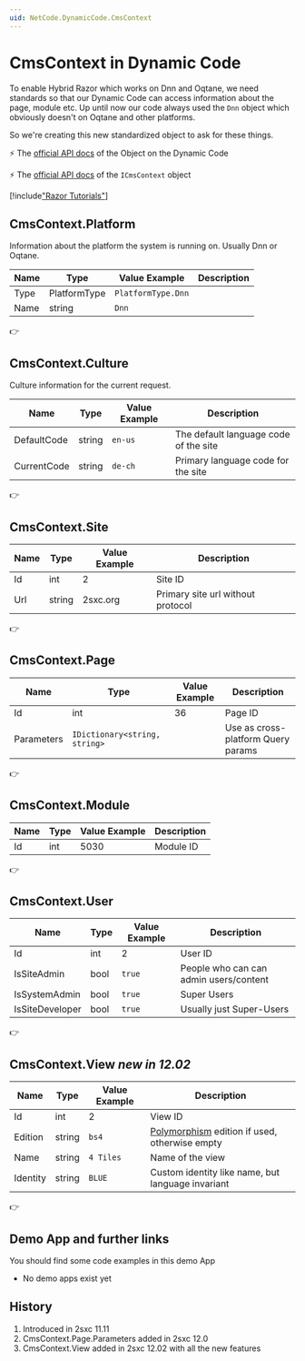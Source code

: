 ```yaml
---
uid: NetCode.DynamicCode.CmsContext
---
```


# CmsContext in Dynamic Code

To enable Hybrid Razor which works on Dnn and Oqtane, we need standards so that our Dynamic Code can access information about the page, module etc. Up until now our code always used the `Dnn` object which obviously doesn't on Oqtane and other platforms. 

So we're creating this new standardized object to ask for these things. 

⚡ The [official API docs](xref:ToSic.Sxc.Code.IDynamicCode.CmsContext) of the Object on the Dynamic Code

⚡ The [official API docs](xref:ToSic.Sxc.Context.ICmsContext) of the `ICmsContext` object



[!include["Razor Tutorials"](~/shared/tutorials/razor.md)]

## CmsContext.Platform

Information about the platform the system is running on. Usually Dnn or Oqtane.

| Name | Type | Value Example | Description
| --- | --- | --- | ---
| Type | PlatformType | `PlatformType.Dnn` 
| Name | string | `Dnn` 

👉 [](xref:ToSic.Sxc.Context.ICmsPlatform)


## CmsContext.Culture

Culture information for the current request.

| Name | Type | Value Example | Description
| --- | --- | --- | ---
| DefaultCode | string | `en-us` | The default language code of the site
| CurrentCode | string | `de-ch` | Primary language code for the site

👉 [](xref:ToSic.Sxc.Context.ICmsCulture)

## CmsContext.Site

| Name | Type | Value Example | Description
| --- | --- | --- | ---
| Id | int | 2 | Site ID
| Url | string | 2sxc.org | Primary site url without protocol

👉 [](xref:ToSic.Sxc.Context.ICmsSite)

## CmsContext.Page

| Name | Type | Value Example | Description
| --- | --- | --- | ---
| Id | int | 36 | Page ID
| Parameters | `IDictionary<string, string>` | | Use as cross-platform Query params

👉 [](xref:ToSic.Sxc.Context.ICmsPage)

## CmsContext.Module

| Name | Type | Value Example | Description
| --- | --- | --- | ---
| Id | int | 5030 | Module ID

👉 [](xref:ToSic.Sxc.Context.ICmsModule)



## CmsContext.User

| Name | Type | Value Example | Description
| --- | --- | --- | ---
| Id | int | 2 | User ID
| IsSiteAdmin | bool | `true` | People who can can admin users/content
| IsSystemAdmin | bool | `true` | Super Users
| IsSiteDeveloper | bool | `true` | Usually just Super-Users

👉 [](xref:ToSic.Sxc.Context.ICmsSite)



## CmsContext.View _new in 12.02_

| Name | Type | Value Example | Description
| --- | --- | --- | ---
| Id | int | 2 | View ID
| Edition | string | `bs4` | [Polymorphism](xref:Basics.Polymorphism.Index) edition if used, otherwise empty
| Name | string | `4 Tiles` | Name of the view
| Identity | string | `BLUE` | Custom identity like name, but language invariant

👉 [](xref:ToSic.Sxc.Context.ICmsView)


## Demo App and further links

You should find some code examples in this demo App
* No demo apps exist yet

## History

1. Introduced in 2sxc 11.11
1. CmsContext.Page.Parameters added in 2sxc 12.0
1. CmsContext.View added in 2sxc 12.02 with all the new features